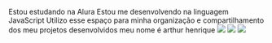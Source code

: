 Estou estudando na Alura
Estou me desenvolvendo na linguagem JavaScript
Utilizo esse espaço para minha organização e compartilhamento dos meu projetos desenvolvidos
meu nome é arthur henrique
![](https://media1.tenor.com/m/elMUDWUqM6EAAAAC/gear-5-laugh-gear-5.gif)
![](https://media1.tenor.com/m/elMUDWUqM6EAAAAC/gear-5-laugh-gear-5.gif)
![](https://media1.tenor.com/m/elMUDWUqM6EAAAAC/gear-5-laugh-gear-5.gif)
